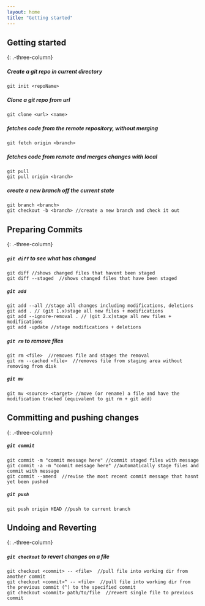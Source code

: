 ```yaml
---
layout: home
title: "Getting started"
---
```



Getting started
---------------
{: .-three-column}

##### Create a git repo in current directory
```git init <repoName>```

##### Clone a git repo from url
```git clone <url> <name>```

##### fetches code from the remote repository, without merging
```git fetch origin <branch>```


##### fetches code from remote and merges changes with local
```
git pull 
git pull origin <branch> 
```
##### create a new branch off the current state
```
git branch <branch>
git checkout -b <branch> //create a new branch and check it out
```

Preparing Commits
---------------
{: .-three-column}

##### ```git diff``` to see what has changed
```
git diff //shows changed files that havent been staged
git diff --staged  //shows changed files that have been staged
```
##### ```git add```
```
git add --all //stage all changes including modifications, deletions
git add . // (git 1.x)stage all new files + modifications
git add --ignore-removal . // (git 2.x)stage all new files + modifications
git add -update //stage modifications + deletions
```
##### ```git rm``` to remove files 
```
git rm <file>  //removes file and stages the removal
git rm --cached <file>  //removes file from staging area without removing from disk
```
##### ```git mv```
```
git mv <source> <target> //move (or rename) a file and have the modification tracked (equivalent to git rm + git add)
```

Committing and pushing changes
---------------
{: .-three-column}

##### ```git commit```
```
git commit -m "commit message here" //commit staged files with message
git commit -a -m "commit message here" //automatically stage files and commit with message
git commit --amend  //revise the most recent commit message that hasnt yet been pushed
```
##### ```git push```
```
git push origin HEAD //push to current branch
```


Undoing and Reverting
---------------
{: .-three-column}

##### ```git checkout``` to revert changes on a file
```
git checkout <commit> -- <file>  //pull file into working dir from amother commit 
git checkout <commit>^ -- <file>  //pull file into working dir from the previous commit (^) to the specified commit
git checkout <commit> path/to/file  //revert single file to previous commit
```
